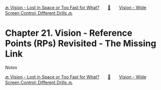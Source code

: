 [🔙 Vision - Lost in Space or Too Fast for What?][previous-chapter]&nbsp;&nbsp;&nbsp;&nbsp;&nbsp;&nbsp;&nbsp;[🏡][readme]&nbsp;&nbsp;&nbsp;&nbsp;&nbsp;&nbsp;&nbsp;[Vision - Wide Screen Control: Different Drills 🔜][upcoming-chapter]

# Chapter 21. Vision - Reference Points (RPs) Revisited - The Missing Link

_Notes_

[🔙 Vision - Lost in Space or Too Fast for What?][previous-chapter]&nbsp;&nbsp;&nbsp;&nbsp;&nbsp;&nbsp;&nbsp;[🏡][readme]&nbsp;&nbsp;&nbsp;&nbsp;&nbsp;&nbsp;&nbsp;[Vision - Wide Screen Control: Different Drills 🔜][upcoming-chapter]

[readme]: README.md
[previous-chapter]: ch20-vision-lost-in-space-or-too-fast-for-what.md
[upcoming-chapter]: ch22-vision-wide-screen-control-different-drills.md